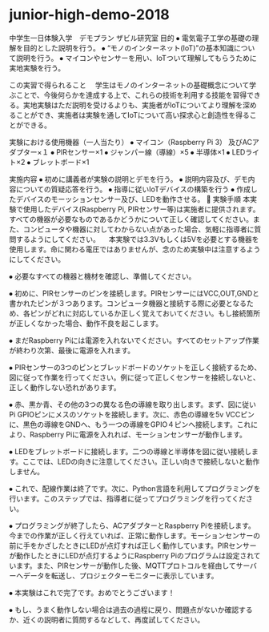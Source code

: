 # junior-high-demo-2018

中学生一日体験入学　デモプラン
ザビル研究室
目的
⦁	電気電子工学の基礎の理解を目的とした説明を行う。
⦁	“モノのインターネット(IoT)”の基本知識について説明を行う。
⦁	マイコンやセンサーを用い、IoTついて理解してもらうために実地実験を行う。

この実習で得られること
　学生はモノのインターネットの基礎概念について学ぶことで、今後何らかを達成する上で、これらの技術を利用する技能を習得できる。実地実験はただ説明を受けるよりも、実施者がIoTについてより理解を深めることができ、実施者は実験を通してIoTについて高い探求心と創造性を得ることができる。

実験における使用機器（一人当たり）
⦁	マイコン（Raspberry Pi 3） 及びACアダプター×１
⦁	PIRセンサー×1
⦁	ジャンパー線（導線）×5
⦁	半導体×1
⦁	LEDライト×2
⦁	ブレットボード×1

実施内容
⦁	初めに講義者が実験の説明とデモを行う。
⦁	説明内容及び、デモ内容についての質疑応答を行う。
⦁	指導に従いIoTデバイスの構築を行う
⦁	作成したデバイスのモーッションセンサー及び、LEDを動作させる。

実験手順
本実験で使用したデバイス(Raspberry Pi, PIRセンサー等)は実施者に提供されます。
すべての機器が必要なものであるかどうかについて正しく確認してください。また、コンピュータや機器に対してわからない点があった場合、気軽に指導者に質問するようにしてください。
　本実験では3.3Vもしくは5Vを必要とする機器を使用します。命に関わる電圧ではありませんが、念のため実験中は注意するようにしてください。

⦁	必要なすべての機器と機材を確認し、準備してください。

⦁	初めに、PIRセンサーのピンを接続します。PIRセンサーにはVCC,OUT,GNDと書かれたピンが３つあります。コンピュータ機器と接続する際に必要となるため、各ピンがどれに対応しているか正しく覚えておいてください。もし接続箇所が正しくなかった場合、動作不良を起こします。

⦁	まだRaspberry Piには電源を入れないでください。すべてのセットアップ作業が終わり次第、最後に電源を入れます。

⦁	PIRセンサーの3つのピンとブレッドボードのソケットを正しく接続するため、図に従って作業を行ってください。例に従って正しくセンサーを接続しないと、正しく動作しない恐れがあります。

⦁	赤、黒か青、その他の3つの異なる色の導線を取り出します。まず、図に従いPi GPIOピンにメスのソケットを接続します。次に、赤色の導線を5v VCCピンに、黒色の導線をGNDへ、もう一つの導線をGPIO４ピンへ接続します。これにより、Raspberry Piに電源を入れれば、モーションセンサーが動作します。
 
⦁	LEDをブレットボードに接続します。二つの導線と半導体を図に従い接続します。ここでは、LEDの向きに注意してください。正しい向きで接続しないと動作しません。
 
⦁	これで、配線作業は終了です。次に、Python言語を利用してプログラミングを行います。このステップでは、指導者に従ってプログラミングを行ってください。

⦁	プログラミングが終了したら、ACアダプターとRaspberry Piを接続します。今までの作業が正しく行えていれば、正常に動作します。モーションセンサーの前に手をかざしたときにLEDが点灯すれば正しく動作しています。PIRセンサーが動作したときにLEDが点灯するようにRaspberry Piのプログラムは設定されています。また、PIRセンサーが動作した後、MQTTプロトコルを経由してサーバーへデータを転送し、プロジェクターモニターに表示しています。

⦁	本実験はこれで完了です。おめでとうございます！

⦁	もし、うまく動作しない場合は過去の過程に戻り、問題点がないか確認するか、近くの説明者に質問するなどして、再度試してください。

 
